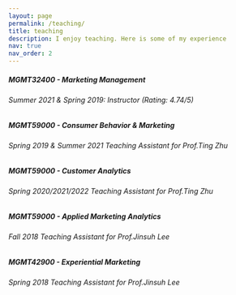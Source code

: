 ```yaml
---
layout: page
permalink: /teaching/
title: teaching
description: I enjoy teaching. Here is some of my experience
nav: true
nav_order: 2
---
```



<div class="card mt-3">
  <div class="p-3">
    <div class="row">
      <div class="col-sm-10">
        <h5 class="font-weight-bold">MGMT32400 - Marketing Management</h5>
      </div>
      <div class="col-sm-2 text-left text-sm-right">
        <!-- <span class="badge font-weight-bold danger-color-dark text-uppercase align-middle">
            10-701
        </span> -->
      </div>
    </div>
    <h6 class="font-italic mt-2 mt-sm-0">Summer 2021 & Spring 2019: Instructor (Rating: 4.74/5)</h6>
    <ul class="card-text font-weight-light list-group list-group-flush">
      <!-- <li class="list-group-item">Some description</li> -->
    </ul>
  </div>
</div>

<div class="card mt-3">
  <div class="p-3">
    <div class="row">
      <div class="col-sm-10">
        <h5 class="font-weight-bold">MGMT59000 - Consumer Behavior & Marketing</h5>
      </div>
      <div class="col-sm-2 text-left text-sm-right">
        <!-- <span class="badge font-weight-bold danger-color-dark text-uppercase align-middle">
            10-701
        </span> -->
      </div>
    </div>
    <h6 class="font-italic mt-2 mt-sm-0">Spring 2019 & Summer 2021 Teaching Assistant for Prof.Ting Zhu</h6>
<!--     <ul class="card-text font-weight-light list-group list-group-flush">
      <li class="list-group-item">Graduate-level introduction to machine learning course taught by <a href="http://www.cs.cmu.edu/~ggordon">Geoff Gordon</a> and <a href="http://www.cs.cmu.edu/~aarti">Aarti Singh</a>.</li>
    </ul> -->
  </div>
</div>
<div class="card mt-3">
  <div class="p-3">
    <div class="row">
      <div class="col-sm-10">
        <h5 class="font-weight-bold">MGMT59000 - Customer Analytics</h5>
      </div>
      <div class="col-sm-2 text-left text-sm-right">
        <!-- <span class="badge font-weight-bold danger-color-dark text-uppercase align-middle">
            10-701
        </span> -->
      </div>
    </div>
    <h6 class="font-italic mt-2 mt-sm-0">Spring 2020/2021/2022 Teaching Assistant for Prof.Ting Zhu</h6>
<!--     <ul class="card-text font-weight-light list-group list-group-flush">
      <li class="list-group-item">Graduate-level introduction to machine learning course taught by <a href="http://www.cs.cmu.edu/~ggordon">Geoff Gordon</a> and <a href="http://www.cs.cmu.edu/~aarti">Aarti Singh</a>.</li>
    </ul> -->
  </div>
</div>

<div class="card mt-3">
  <div class="p-3">
    <div class="row">
      <div class="col-sm-10">
        <h5 class="font-weight-bold">MGMT59000 - Applied Marketing Analytics</h5>
      </div>
      <div class="col-sm-2 text-left text-sm-right">
        <!-- <span class="badge font-weight-bold danger-color-dark text-uppercase align-middle">
            10-701
        </span> -->
      </div>
    </div>
    <h6 class="font-italic mt-2 mt-sm-0">Fall 2018 Teaching Assistant for Prof.Jinsuh Lee</h6>
<!--     <ul class="card-text font-weight-light list-group list-group-flush">
      <li class="list-group-item">Graduate-level introduction to machine learning course taught by <a href="http://www.cs.cmu.edu/~ggordon">Geoff Gordon</a> and <a href="http://www.cs.cmu.edu/~aarti">Aarti Singh</a>.</li>
    </ul> -->
  </div>
</div>

<div class="card mt-3">
  <div class="p-3">
    <div class="row">
      <div class="col-sm-10">
        <h5 class="font-weight-bold">MGMT42900 - Experiential Marketing</h5>
      </div>
      <div class="col-sm-2 text-left text-sm-right">
        <!-- <span class="badge font-weight-bold danger-color-dark text-uppercase align-middle">
            10-701
        </span> -->
      </div>
    </div>
    <h6 class="font-italic mt-2 mt-sm-0">Spring 2018 Teaching Assistant for Prof.Jinsuh Lee</h6>
<!--     <ul class="card-text font-weight-light list-group list-group-flush">
      <li class="list-group-item">Graduate-level introduction to machine learning course taught by <a href="http://www.cs.cmu.edu/~ggordon">Geoff Gordon</a> and <a href="http://www.cs.cmu.edu/~aarti">Aarti Singh</a>.</li>
    </ul> -->
  </div>
</div>


